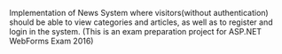 Implementation of News System where visitors(without authentication) should be able to view categories and articles, as well as to register and login in the system. (This is an exam preparation project for ASP.NET WebForms Exam 2016)
